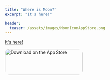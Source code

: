 ```yaml
---
title: "Where is Moon?"
excerpt: "It's here!"

header:
  teaser: /assets/images/MoonIconAppStore.png
---
```



[It's here!](https://whereismoon.com)

<a href="https://apps.apple.com/us/app/shortcuts/id6471528955?itsct=apps_box_badge&amp;itscg=30200" style="display: inline-block; overflow: hidden; border-radius: 13px; width: 250px; height: 83px;"><img src="https://tools.applemediaservices.com/api/badges/download-on-the-app-store/black/en-us?size=250x83&amp;releaseDate=1559606400" alt="Download on the App Store" style="border-radius: 13px; width: 250px; height: 83px;"></a>
